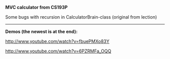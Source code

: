 <b>MVC calculator from CS193P</b>

Some bugs with recursion in CalculatorBrain-class (original from lection)

<hr>

<b>Demos (the newest is at the end):</b>

http://www.youtube.com/watch?v=fbuePMXo83Y

http://www.youtube.com/watch?v=6PZRMFa_OQQ

